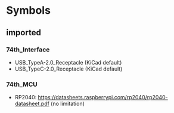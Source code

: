 # Symbols

## imported

### 74th_Interface

- USB_TypeA-2.0_Receptacle (KiCad default)
- USB_TypeC-2.0_Receptacle (KiCad default)

### 74th_MCU

- RP2040: https://datasheets.raspberrypi.com/rp2040/rp2040-datasheet.pdf (no limitation)
